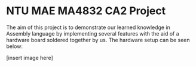 # NTU MAE MA4832 CA2 Project

The aim of this project is to demonstrate our learned knowledge in Assembly language by implementing several features with the aid of a hardware board soldered together by us. The hardware setup can be seen below:

[insert image here]


